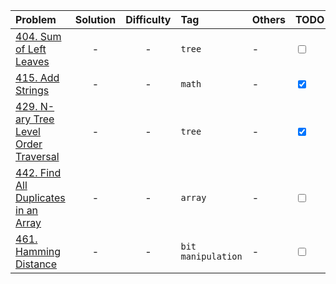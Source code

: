 | Problem | Solution | Difficulty | Tag | Others | TODO |
| :-------- | :-----: |     :----:     |      :----     |     :----    |   :----   |
| [404. Sum of Left Leaves](https://leetcode.com/problems/sum-of-left-leaves/)     | - | - | ```tree``` | - | <input type="checkbox"> |
| [415. Add Strings](https://leetcode.com/problems/add-strings/)     | - | - | ```math``` | - | <input type="checkbox" checked="checked"> |
| [429. N-ary Tree Level Order Traversal](https://leetcode.com/problems/n-ary-tree-level-order-traversal/)     | - | - | ```tree``` | - | <input type="checkbox" checked="checked"> |
| [442. Find All Duplicates in an Array](https://leetcode.com/problems/find-all-duplicates-in-an-array/)  | - | - | ```array``` | - | <input type="checkbox"> |
| [461. Hamming Distance](https://leetcode.com/problems/hamming-distance/)  | - | - | ```bit  manipulation``` | - | <input type="checkbox"> |
